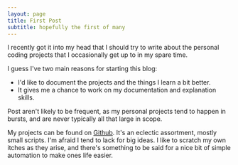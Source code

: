 ```yaml
---
layout: page
title: First Post
subtitle: hopefully the first of many
---
```


I recently got it into my head that I should try to write about the personal coding projects that I occasionally get up to in my spare time.

I guess I've two main reasons for starting this blog:

- I'd like to document the projects and the things I learn a bit better.
- It gives me a chance to work on my documentation and explanation skills.

Post aren't likely to be frequent, as my personal projects tend to happen in bursts, and are never typically all that large in scope.

My projects can be found on [Github](http://www.github.com/wyldphyre/). It's an eclectic assortment, mostly small scripts. I'm afraid I tend to lack for big ideas. I like to scratch my own itches as they arise, and there's something to be said for a nice bit of simple automation to make ones life easier.